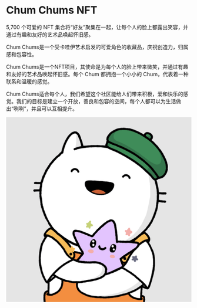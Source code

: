 # Chum Chums NFT

5,700 个可爱的 NFT 集合将“好友”聚集在一起，让每个人的脸上都露出笑容，并通过有趣和友好的艺术品唤起怀旧感。

Chum Chums是一个受卡哇伊艺术启发的可爱角色的收藏品，庆祝创造力，归属感和包容性。

Chum Chums是一个NFT项目，其使命是为每个人的脸上带来微笑，并通过有趣和友好的艺术品唤起怀旧感。每个 Chum 都拥抱一个小小的 Chum，代表着一种联系和温暖的感觉。

Chum Chums适合每个人，我们希望这个社区能给人们带来积极，爱和快乐的感觉。我们的目标是建立一个开放，善良和包容的空间，每个人都可以为生活做出“咧咧”，并且可以互相提升。

![nft](unnamed.png)
